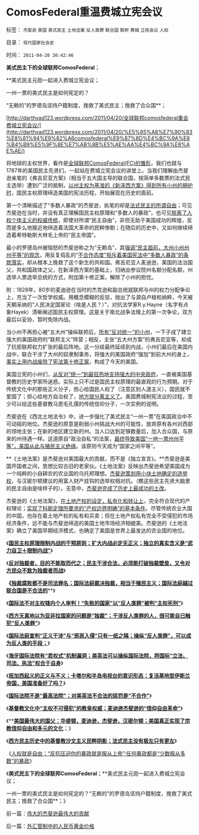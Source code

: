 # ComosFederal重温费城立宪会议

标签： `杰斐逊` `美国` `美式民主` `土地法案` `反人类罪` `联合国` `联邦` `费城` `立宪会议` `人权` 

目录： `现代国家社会史`

时间： `2011-04-20 20:42:46`

**美式民主下的全球联邦ComosFederal**；

**美式民主元勋一起进入费城立宪会议；

一州一票的美式民主是如何宪定的？

“无赖的”的罗德岛坚持户籍制度，挽救了美式民主；挽救了合众国**；

[http://darthvad123.wordpress.com/2011/04/20/全球联邦comosfederal重会费城立宪会议/](http://darthvad123.wordpress.com/2011/04/20/%E5%85%A8%E7%90%83%E8%81%94%E9%82%A6comosfederal%E9%87%8D%E4%BC%9A%E8%B4%B9%E5%9F%8E%E7%AB%8B%E5%AE%AA%E4%BC%9A%E8%AE%AE/)

将地球的主权世界，看作是[全球联邦ComosFederal(FC)的雏形](../../../2011/4/2/国民主权原理维系了世界和平.md)，我们也就与1787年的美国民主先贤们，一起站在费城立宪会议的讲堂上。当我们理解由杰斐逊亲笔的《弗吉尼亚方案》（相当于五大国主导的联合国，按简单多数票的法式民主选举）遭到广泛的抵制，[以州主权为基准的《新泽西方案》得到所有小州的拥护时](../../../2011/4/3/国民主权原理下没有“独立”诉求.md)，国民主权原理缔造美国的宪法历程，开始展现在历史的面前。

第一个清晰描述了“多数人暴政”的杰斐逊，执笔的却是[法式民主的所谓自由](../../../2009/6/29/法式民主可能方便了民粹希特勒上台.md)；可见杰斐逊在当时，并没有真正理解国民主权原理和“多数人的暴政”，也可见[脱离了人权个体主义的权威传统](../../../2009/12/15/最要不得权威的经济学和权威的政治经济学.md)，即使对所谓“民主自由”，非但无助于美国成功的辉煌，反而是多么地接近地缔造着法国大革命的民粹惨剧；在随后的历史中，又如何继续缔造着希特勒斯大林毛上帝的“民主帝国”。

最小的罗德岛州被恼怒的杰斐逊称之为“无赖岛”，其[强调“民主面前，大州小州州州平等”的观念](../../../2011/3/16/美国的户籍制度和民粹运动.md)，用反复捣乱的“[不合作态度”拒斥着美国宪法中“多数人暴政”的条款落实](../../../2010/3/6/为户籍制度正名，是民主启蒙的关键一环.md)，却从根本上挽救了这个新生的共和国。弗吉尼亚人麦迪逊，美国的法治国父，共和国政体之父，在新泽西方案的基础上，归纳出参议院州名额分配名额，州选举人票选举总统的方式，附加第十修正案，解除了小州的担忧。

附：1828年，80岁的麦迪逊在当时的杰克逊和副总统就联邦与州的权力分配争论上，充当了一次哲学权威。用概念模糊的反驳，抛出了与源自卢梭和纳粹，今天被天朝采纳的“人民决定国家论（啥是人民？）”，对抗法学家R.y.Hayne（名字有点象Hayek）清晰阐述国民主权原理。这是关于南北战争法理上的第一次争论，双方最后以妥协，暂时免除内战。

当小州不再担心被“五大州”操纵联邦后，[所有“反对统一”的小州](../../../2011/4/2/国民主权原理就是稳定的统一.md)，一下子成了建立强大的美国政府的“联邦主义”阵营；相反，主张“五大州方案”的弗吉尼亚等，却成了抗拒联邦权力扩张的最后阵地。这一分歧最终延续到内战，小州们最后在美国内战中，联合干涉了大州的奴隶制事务，将强大的美国政府“强加”到前大州的身上，[事实上用内战废除了宪法第十修正案](../../../2011/4/2/国际法不相信眼泪，主权无弱者.md)，构成了今天的美国。

美国立宪的小州们，[从反对“统一”到最狂热地支持强大的中央政府](../../../2009/7/12/法律共同利益框架下的统一是真正稳定的统一.md)，一直被美国基督教的历史学家所迷惑。实际上只不过是国民主权原理的最直观的行为预期。对于传统文化中的那些正义分子，担心给国民人权了（注意区别人道主义），国民就不爱国了；担心给地方自治权了，[地方就分离主义了](../../../2009/7/13/民主自治社区可大大增进维族对中国社会的向心力.md)。美国费城制宪法议的过程，至少可以给这些基督教马恩毛孔儒的传统信仰分子，一次实例的说明。

杰斐逊在《西北土地法令》中，进一步强化了美式民主“一州一票”在美国政治中不可动摇的地位。杰斐逊的原意是削弱小州挑战大州的可能性，放弃原有各州对西部的领地主张；在新的地区建立新的州。当人口达到足够数量后，加入合众国，与原来的州待遇一样。这道原自“政治自私”的法案，[最终导致美国“一地一票州州平等”，美国从此与殖民主义绝缘](../../../2010/11/25/民主就是行省制度向地方市政转变.md)。该原则今天成为“国家之间平等”。

**《土地法案》是杰斐逊对美国最大的贡献，而不是《独立宣言》。**杰斐逊是美国开国者之间，思想比较古旧的老家伙。《土地法案》反映出杰斐逊希望美国成为一个纯粹的小自耕农的农业国的乌托邦理想。[杰斐逊策划用小块土地确定的选举权](../../../2011/3/16/美国的户籍制度和民粹运动.md)，与汉密尔顿建议的用富人财产挂钩的选举权相对抗。（瞧这些民主先贤大脑里的民主自由是啥样子的）。无意中，[杰斐逊完成了历史上最成功的土改](../../../2009/9/25/农村三农土改粮食问题讨论集.md)。

杰斐逊的《土地法案》，[在土地产权的设定，私有化和转让上](../../../2011/3/10/圈地运动和农民工.md)，完全符合现代的产权理论；[实现了科斯定理所要求的“产权边界明确”的基本条件](../../../2010/12/22/科斯是个糊涂虫和马克思主义的新制度学派.md)。尽管传统农业大国的中国，也存在着土地产权的私有和买卖；但在土地产权私有完全不受侵犯的市场经济条件，远不能与杰斐逊缔造的美国土地市场经济相媲美。杰斐逊的《土地法案》确立了美国早期经济模式，也确定了美国是世界上最发达的农业国的地位。

《[**国民主权原理限制内战的干预原则；扩大内战必定无正义；独立的真实含义是“武力自卫＋限制内战”**](../../../2011/4/16/国民主权原理限制内战的干预原则.md)》

《[**反对独裁者，目的不能取而代之；民主干涉合法，必须能打破独裁壁垒，又令对方民众不致为独裁者而战**](../../../2011/4/16/反对独裁者，不能取而代之.md)》

**《**[**独裁腐败都不是司法罪名；国际法庭裁决独裁，相当于殖民主义；国际法庭越过联合国是不合法的**](../../../2011/4/17/独裁腐败都不是司法罪名.md)**》

《[**国际法不对主权辖内个人审判！“失败的国家”以“反人类罪”被判“主权死刑”**](../../../2011/4/17/国际法不审判个人“反人类罪”和失败的国家.md)》

《[**西方天真地以为亚非拉国家的问题是“独裁”；干涉反人类罪的人，很可能自已触犯“反人类罪”**](../../../2011/4/17/西方以为亚非拉的问题是“独裁”.md)》

《[**国际法庭宣判“正义干涉”与“邪恶入侵”只有一纸之隔；操纵“反人类罪”，可以成为反人类的手段；**](../../../2011/4/18/操纵“反人类罪”可以成为反人类的手段.md)》

《[**海牙国际法院有“君权式”机制漏洞；美英法可以操纵国际法院，将国际“立法、司法、执法”权合于自身**](../../../2011/4/18/操纵海牙国际法院可有“君权”漏洞.md)》

《[**班加西起义的正义与不义；卡塔尔和半岛电视台的意识形态；复活基地型伊斯兰帝国，美国准备好了吗？**](../../../2011/4/18/“阿拉伯人内政”和伊斯兰帝国.md)》

《[**国际法院不是“最高法院”；对美英法不合法的惩罚是“不合作”**](../../../2011/4/19/国际法院不是“最高法院”.md)》

《[**基督教文化中“主权不可侵犯”的教皇权威；麦迪逊杰斐逊的“信仰自由革命”**](../../../2011/4/19/麦迪逊杰菲逊缔造真正的宗教信仰自由.md)》

《**[**美国最伟大的国父：华盛顿，麦迪逊，杰斐逊，汉密尔顿；美国真正实现了宗教信仰自由和多元的文化**](../../../2011/4/19/美国国父华盛顿，麦迪逊，杰斐逊，汉密尔顿.md)；》

《[**西方民主历史中的基督教沙文主义民粹阴影；法式民主没有极左只有更左**](../../../2011/4/20/杰斐逊成了希特勒；没有极左只有更左；.md)》

《[人权就是自由；“反抗压迫你的暴政就是服从上帝”;任何暴政都是“少数服从多数”的暴政](../../../2011/4/20/伟大的杰斐逊最伟大的贡献.md)》

《**美式民主下的全球联邦ComosFederal**；**美式民主元勋一起进入费城立宪会议；

一州一票的美式民主是如何宪定的？“无赖的”的罗德岛坚持户籍制度，挽救了美式民主；挽救了合众国**；》





前一篇：[伟大的杰斐逊最伟大的贡献](../../../2011/4/20/伟大的杰斐逊最伟大的贡献.md)

后一篇：[外汇管制中的人民币黄金价格](../../../2011/4/21/外汇管制中的人民币黄金价格.md)